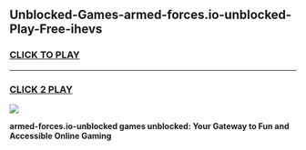 
## Unblocked-Games-armed-forces.io-unblocked-Play-Free-ihevs
<h3>
<a href="https://premium76.site?title=armed-forces.io-unblocked&ref=23A">CLICK TO PLAY</a></h3>
<hr>

<h3>
<a href="https://premium76.site?title=armed-forces.io-unblocked&ref=23A">CLICK 2 PLAY</a>
  
</h3>

<a href="https://premium76.site?title=armed-forces.io-unblocked&ref=23A"><img src="https://clearcache.store/games.png"></a>


**armed-forces.io-unblocked games unblocked: Your Gateway to Fun and Accessible Online Gaming**
